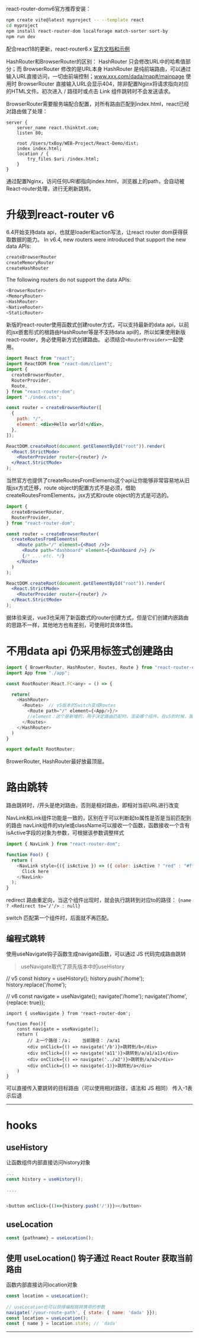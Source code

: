 
react-router-domv6官方推荐安装：

```bash
npm create vite@latest myproject -- --template react
cd myproject
npm install react-router-dom localforage match-sorter sort-by
npm run dev
```

配合react18的更新，react-router6.x
[官方文档和示例](https://reactrouter.com/en/6.4.3/start/overview)

HashRouter和BrowserRouter的区别：
HashRouter 只会修改URL中的哈希值部分；而 BrowserRouter 修改的是URL本身
HashRouter 是纯前端路由，可以通过输入URL直接访问，一切由前端控制；www.xxx.com/dada/map#/mainpage
使用时 BrowserRouter 直接输入URL会显示404，除非配置Nginx将请求指向对应的HTML文件。初次进入 / 路径时或点击 Link 组件跳转时不会发送请求。

BrowserRouter需要服务端配合配置，对所有路由匹配到index.html，react已经对路由做了处理：


```
server {
	server_name react.thinktxt.com;
	listen 80;

	root /Users/txBoy/WEB-Project/React-Demo/dist;
	index index.html;
	location / {
    	try_files $uri /index.html;
  	}
}
```

通过配置Nginx，访问任何URI都指向index.html，浏览器上的path，会自动被React-router处理，进行无刷新跳转。


# 升级到react-router v6
6.4开始支持data api，也就是loader和action写法，让react router dom获得获取数据的能力。
In v6.4, new routers were introduced that support the new data APIs:
```js
createBrowserRouter
createMemoryRouter
createHashRouter
```

The following routers do not support the data APIs:
```js
<BrowserRouter>
<MemoryRouter>
<HashRouter>
<NativeRouter>
<StaticRouter>
```

新版的react-router使用函数式创建router方式，可以支持最新的data api，以前的jsx嵌套形式的根路由HashRouter等是不支持data api的，所以如果使用新版react-router，务必使用新方式创建路由。
必须结合`<RouterProvider>`一起使用。

```jsx
import React from "react";
import ReactDOM from "react-dom/client";
import {
  createBrowserRouter,
  RouterProvider,
  Route,
} from "react-router-dom";
import "./index.css";

const router = createBrowserRouter([
  {
    path: "/",
    element: <div>Hello world!</div>,
  },
]);

ReactDOM.createRoot(document.getElementById("root")).render(
  <React.StrictMode>
    <RouterProvider router={router} />
  </React.StrictMode>
);
```

当然官方也提供了createRoutesFromElements这个api让你能够非常容易地从旧版jsx方式迁移，route object的配置方式不是必须，借助createRoutesFromElements，jsx方式和route object的方式是可选的。

```jsx
import {
  createBrowserRouter,
  RouterProvider,
} from "react-router-dom";

const router = createBrowserRouter(
  createRoutesFromElements(
    <Route path="/" element={<Root />}>
      <Route path="dashboard" element={<Dashboard />} />
      {/* ... etc. */}
    </Route>
  )
);

ReactDOM.createRoot(document.getElementById("root")).render(
  <React.StrictMode>
    <RouterProvider router={router} />
  </React.StrictMode>
);
```
据体验来说，vue3也采用了新函数式的router创建方式，但是它们创建内嵌路由的思路不一样，其他地方也有差别，可使用时具体体悟。


# 不用data api 仍采用标签式创建路由
```js
import { BrowerRouter, HashRouter, Routes, Route } from "react-router-dom";
import App from "./app";

const RootRouter:React.FC<any> = () => {

  return(
    <HashRouter>
      <Routes>  // v5版本的Switch变成Routes
        <Route path="/" element={<App/>}/>
        //element：这个是新增的，用于决定路由匹配时，渲染哪个组件。在v5的时候，我们通常会用到component这个属性，或者是render；v6中component/render被element替代
      </Routes>
    </HashRouter>
  )
}

export default RootRouter;
```

BrowerRouter, HashRouter最好放最顶层。

# 路由跳转
路由跳转时，/开头是绝对路由，否则是相对路由，即相对当前URL进行改变

NavLink和Link组件功能是一致的，区别在于可以判断起to属性是否是当前匹配到的路由
navLink组件的style或className可以接收一个函数，函数接收一个含有isActive字段的对象为参数，可根据该参数调整样式

```js
import { NavLink } from "react-router-dom";

function Foo() {
  return (
    <NavLink style={({ isActive }) => ({ color: isActive ? "red" : "#fff" })}>
      Click here
    </NavLink>
  );
}
```

redirect
路由重定向，当这个组件出现时，就会执行跳转到对应to的路径：
`{name ? <Redirect to='/'/> : null}`

switch
匹配第一个组件时，后面就不再匹配。

## 编程式跳转
使用useNavigate钩子函数生成navigate函数，可以通过 JS 代码完成路由跳转

> useNavigate取代了原先版本中的useHistory

// v5
const history = useHistory();
history.push('/home');
history.replace('/home');

// v6
const navigate = useNavigate();
navigate('/home');
navigate('/home', {replace: true});

```
import { useNavigate } from 'react-router-dom';

function Foo(){
    const navigate = useNavigate();
    return (
        // 上一个路径：/a；    当前路径： /a/a1
        <div onClick={() => navigate('/b')}>跳转到/b</div>
        <div onClick={() => navigate('a11')}>跳转到/a/a1/a11</div>
        <div onClick={() => navigate('../a2')}>跳转到/a/a2</div>
        <div onClick={() => navigate(-1)}>跳转到/a</div>
    )
}
```
可以直接传入要跳转的目标路由（可以使用相对路径，语法和 JS 相同）
传入-1表示后退




-------
# hooks

## useHistory
让函数组件内部直接访问history对象
```js
...
const history = useHistory();

....


<button onClick={()=>{history.push('/')}}></button>
```
## useLocation

```js
const {pathname} = useLocation();
```

## 使用 useLocation() 钩子通过 React Router 获取当前路由
函数内部直接访问location对象
```js
const location = useLocation();
 
// useLocation也可以获得编程跳转携带的参数
navigate('/your-route-path', { state: { name: 'dada' }});
const location = useLocation();
const { name } = location.state; // 'dada'
```
 
-------

